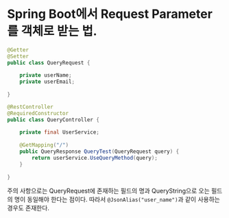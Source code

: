 # Spring Boot에서 Request Parameter를 객체로 받는 법.

``` java
@Getter
@Setter
public class QueryRequest {
    
    private userName;
    private userEmail;
    
}
```

```java
@RestController
@RequiredConstructor
public class QueryController {
    
    private final UserService;
    
    @GetMapping("/")
    public QueryResponse QueryTest(QueryRequest query) {
        return userService.UseQueryMethod(query);
    }
    
}
```

주의 사항으로는 QueryRequest에 존재하는 필드의 명과 QueryString으로 오는 필드의 명이 동일해야 한다는 점이다. 따라서 `@JsonAlias("user_name")`과 같이 사용하는 경우도 존재한다.